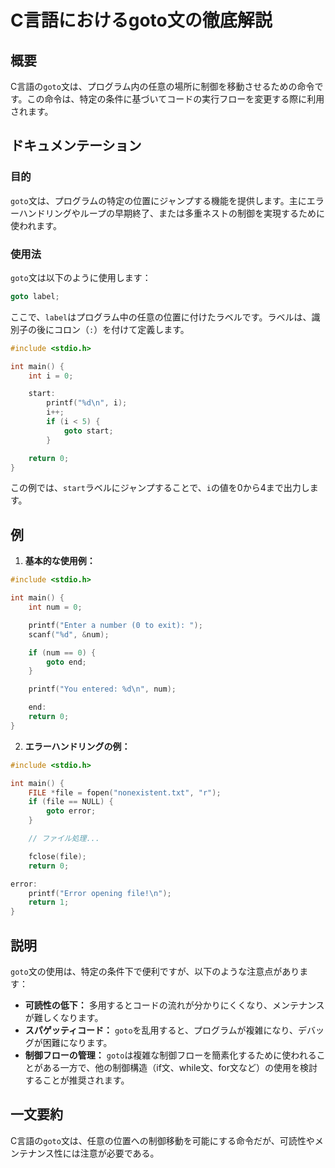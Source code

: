 <!--
Meta Description: # C言語におけるgoto文の徹底解説 ## 概要 C言語の`goto`文は、プログラム内の任意の場所に制御を移動させるための命令です。この命令は、特定の条件に基づいてコードの実行フローを変更する際に利用されます。 ## ドキュメンテーション ### 目的 `goto`文は、プログラムの特定の位置に...
Meta Keywords: goto, int, file, printf, return
-->

# C言語におけるgoto文の徹底解説

## 概要
C言語の`goto`文は、プログラム内の任意の場所に制御を移動させるための命令です。この命令は、特定の条件に基づいてコードの実行フローを変更する際に利用されます。

## ドキュメンテーション
### 目的
`goto`文は、プログラムの特定の位置にジャンプする機能を提供します。主にエラーハンドリングやループの早期終了、または多重ネストの制御を実現するために使われます。

### 使用法
`goto`文は以下のように使用します：

```c
goto label;
```
ここで、`label`はプログラム中の任意の位置に付けたラベルです。ラベルは、識別子の後にコロン（`:`）を付けて定義します。

```c
#include <stdio.h>

int main() {
    int i = 0;

    start:
        printf("%d\n", i);
        i++;
        if (i < 5) {
            goto start;
        }

    return 0;
}
```

この例では、`start`ラベルにジャンプすることで、`i`の値を0から4まで出力します。

## 例
1. **基本的な使用例：**

```c
#include <stdio.h>

int main() {
    int num = 0;

    printf("Enter a number (0 to exit): ");
    scanf("%d", &num);

    if (num == 0) {
        goto end;
    }

    printf("You entered: %d\n", num);

    end:
    return 0;
}
```

2. **エラーハンドリングの例：**

```c
#include <stdio.h>

int main() {
    FILE *file = fopen("nonexistent.txt", "r");
    if (file == NULL) {
        goto error;
    }

    // ファイル処理...

    fclose(file);
    return 0;

error:
    printf("Error opening file!\n");
    return 1;
}
```

## 説明
`goto`文の使用は、特定の条件下で便利ですが、以下のような注意点があります：

- **可読性の低下：** 多用するとコードの流れが分かりにくくなり、メンテナンスが難しくなります。
- **スパゲッティコード：** `goto`を乱用すると、プログラムが複雑になり、デバッグが困難になります。
- **制御フローの管理：** `goto`は複雑な制御フローを簡素化するために使われることがある一方で、他の制御構造（if文、while文、for文など）の使用を検討することが推奨されます。

## 一文要約
C言語の`goto`文は、任意の位置への制御移動を可能にする命令だが、可読性やメンテナンス性には注意が必要である。